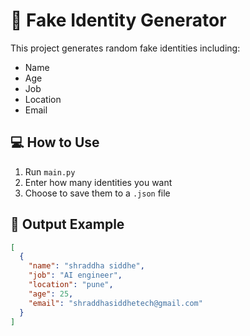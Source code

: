# 🔐 Fake Identity Generator

This project generates random fake identities including:

- Name
- Age
- Job
- Location
- Email

## 💻 How to Use

1. Run `main.py`
2. Enter how many identities you want
3. Choose to save them to a `.json` file

## 📁 Output Example

```json
[
  {
    "name": "shraddha siddhe",
    "job": "AI engineer",
    "location": "pune",
    "age": 25,
    "email": "shraddhasiddhetech@gmail.com"
  }
]
